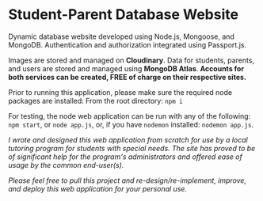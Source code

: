 # Student-Parent Database Website

Dynamic database website developed using Node.js, Mongoose, and MongoDB. Authentication and authorization integrated using Passport.js.

Images are stored and managed on **Cloudinary**. Data for students, parents, and users are stored and managed using **MongoDB Atlas**. 
**Accounts for both services can be created, FREE of charge on their respective sites.**

Prior to running this application, please make sure the required node packages are installed:
From the root directory:
`npm i` 

For testing, the node web application can be run with any of the following:
`npm start`, or
`node app.js`,
or, if you have `nodemon` installed:
`nodemon app.js`.


*I wrote and designed this web application from scratch for use by a local tutoring program for students with special needs. The site has proved to be of significant help for the program's administrators and offered ease of usage by the common end-user(s).*

*Please feel free to pull this project and re-design/re-implement, improve, and deploy this web application for your personal use.*
